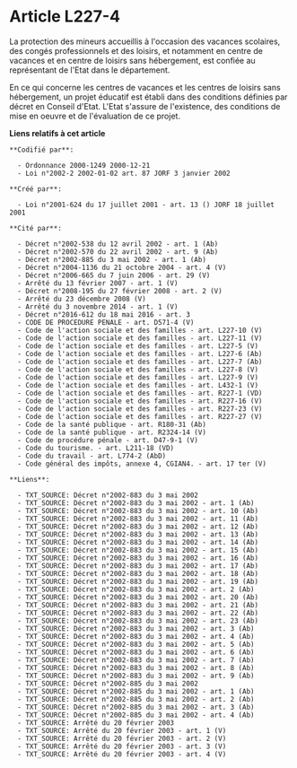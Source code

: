 # Article L227-4

La protection des mineurs accueillis à l'occasion des vacances scolaires, des congés professionnels et des loisirs, et
notamment en centre de vacances et en centre de loisirs sans hébergement, est confiée au représentant de l'Etat dans le
département.

En ce qui concerne les centres de vacances et les centres de loisirs sans hébergement, un projet éducatif est établi dans des
conditions définies par décret en Conseil d'Etat. L'Etat s'assure de l'existence, des conditions de mise en oeuvre et de
l'évaluation de ce projet.

**Liens relatifs à cet article**

	**Codifié par**:

	  - Ordonnance 2000-1249 2000-12-21
	  - Loi n°2002-2 2002-01-02 art. 87 JORF 3 janvier 2002

	**Créé par**:

	  - Loi n°2001-624 du 17 juillet 2001 - art. 13 () JORF 18 juillet 2001

	**Cité par**:

	  - Décret n°2002-538 du 12 avril 2002 - art. 1 (Ab)
	  - Décret n°2002-570 du 22 avril 2002 - art. 9 (Ab)
	  - Décret n°2002-885 du 3 mai 2002 - art. 1 (Ab)
	  - Décret n°2004-1136 du 21 octobre 2004 - art. 4 (V)
	  - Décret n°2006-665 du 7 juin 2006 - art. 29 (V)
	  - Arrêté du 13 février 2007 - art. 1 (V)
	  - Décret n°2008-195 du 27 février 2008 - art. 2 (V)
	  - Arrêté du 23 décembre 2008 (V)
	  - Arrêté du 3 novembre 2014 - art. 1 (V)
	  - Décret n°2016-612 du 18 mai 2016 - art. 3
	  - CODE DE PROCEDURE PENALE - art. D571-4 (V)
	  - Code de l'action sociale et des familles - art. L227-10 (V)
	  - Code de l'action sociale et des familles - art. L227-11 (V)
	  - Code de l'action sociale et des familles - art. L227-5 (V)
	  - Code de l'action sociale et des familles - art. L227-6 (Ab)
	  - Code de l'action sociale et des familles - art. L227-7 (Ab)
	  - Code de l'action sociale et des familles - art. L227-8 (V)
	  - Code de l'action sociale et des familles - art. L227-9 (V)
	  - Code de l'action sociale et des familles - art. L432-1 (V)
	  - Code de l'action sociale et des familles - art. R227-1 (VD)
	  - Code de l'action sociale et des familles - art. R227-16 (V)
	  - Code de l'action sociale et des familles - art. R227-23 (V)
	  - Code de l'action sociale et des familles - art. R227-27 (V)
	  - Code de la santé publique - art. R180-31 (Ab)
	  - Code de la santé publique - art. R2324-14 (V)
	  - Code de procédure pénale - art. D47-9-1 (V)
	  - Code du tourisme. - art. L211-18 (VD)
	  - Code du travail - art. L774-2 (AbD)
	  - Code général des impôts, annexe 4, CGIAN4. - art. 17 ter (V)

	**Liens**:

	  - TXT_SOURCE: Décret n°2002-883 du 3 mai 2002
	  - TXT_SOURCE: Décret n°2002-883 du 3 mai 2002 - art. 1 (Ab)
	  - TXT_SOURCE: Décret n°2002-883 du 3 mai 2002 - art. 10 (Ab)
	  - TXT_SOURCE: Décret n°2002-883 du 3 mai 2002 - art. 11 (Ab)
	  - TXT_SOURCE: Décret n°2002-883 du 3 mai 2002 - art. 12 (Ab)
	  - TXT_SOURCE: Décret n°2002-883 du 3 mai 2002 - art. 13 (Ab)
	  - TXT_SOURCE: Décret n°2002-883 du 3 mai 2002 - art. 14 (Ab)
	  - TXT_SOURCE: Décret n°2002-883 du 3 mai 2002 - art. 15 (Ab)
	  - TXT_SOURCE: Décret n°2002-883 du 3 mai 2002 - art. 16 (Ab)
	  - TXT_SOURCE: Décret n°2002-883 du 3 mai 2002 - art. 17 (Ab)
	  - TXT_SOURCE: Décret n°2002-883 du 3 mai 2002 - art. 18 (Ab)
	  - TXT_SOURCE: Décret n°2002-883 du 3 mai 2002 - art. 19 (Ab)
	  - TXT_SOURCE: Décret n°2002-883 du 3 mai 2002 - art. 2 (Ab)
	  - TXT_SOURCE: Décret n°2002-883 du 3 mai 2002 - art. 20 (Ab)
	  - TXT_SOURCE: Décret n°2002-883 du 3 mai 2002 - art. 21 (Ab)
	  - TXT_SOURCE: Décret n°2002-883 du 3 mai 2002 - art. 22 (Ab)
	  - TXT_SOURCE: Décret n°2002-883 du 3 mai 2002 - art. 23 (Ab)
	  - TXT_SOURCE: Décret n°2002-883 du 3 mai 2002 - art. 3 (Ab)
	  - TXT_SOURCE: Décret n°2002-883 du 3 mai 2002 - art. 4 (Ab)
	  - TXT_SOURCE: Décret n°2002-883 du 3 mai 2002 - art. 5 (Ab)
	  - TXT_SOURCE: Décret n°2002-883 du 3 mai 2002 - art. 6 (Ab)
	  - TXT_SOURCE: Décret n°2002-883 du 3 mai 2002 - art. 7 (Ab)
	  - TXT_SOURCE: Décret n°2002-883 du 3 mai 2002 - art. 8 (Ab)
	  - TXT_SOURCE: Décret n°2002-883 du 3 mai 2002 - art. 9 (Ab)
	  - TXT_SOURCE: Décret n°2002-885 du 3 mai 2002
	  - TXT_SOURCE: Décret n°2002-885 du 3 mai 2002 - art. 1 (Ab)
	  - TXT_SOURCE: Décret n°2002-885 du 3 mai 2002 - art. 2 (Ab)
	  - TXT_SOURCE: Décret n°2002-885 du 3 mai 2002 - art. 3 (Ab)
	  - TXT_SOURCE: Décret n°2002-885 du 3 mai 2002 - art. 4 (Ab)
	  - TXT_SOURCE: Arrêté du 20 février 2003
	  - TXT_SOURCE: Arrêté du 20 février 2003 - art. 1 (V)
	  - TXT_SOURCE: Arrêté du 20 février 2003 - art. 2 (V)
	  - TXT_SOURCE: Arrêté du 20 février 2003 - art. 3 (V)
	  - TXT_SOURCE: Arrêté du 20 février 2003 - art. 4 (V)

